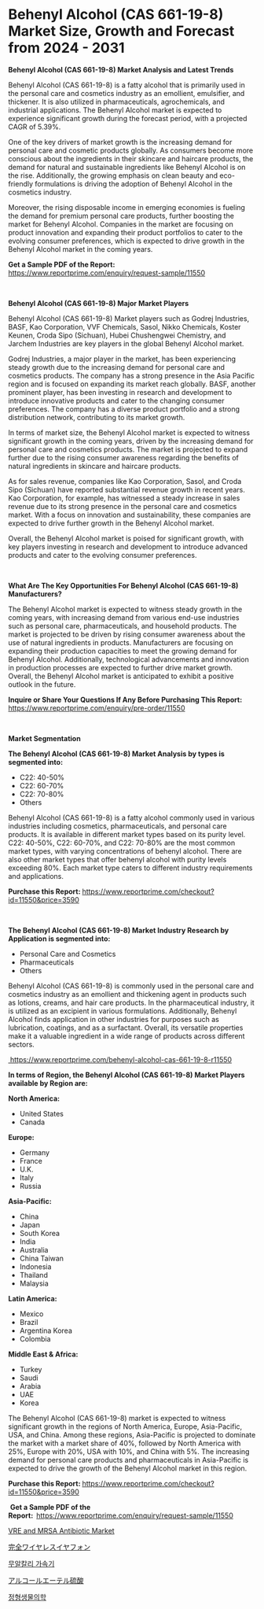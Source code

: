 <p><h1>Behenyl Alcohol (CAS 661-19-8) Market Size, Growth and Forecast from 2024 - 2031</h1></p><p><strong>Behenyl Alcohol (CAS 661-19-8) Market Analysis and Latest Trends</strong></p>
<p><p>Behenyl Alcohol (CAS 661-19-8) is a fatty alcohol that is primarily used in the personal care and cosmetics industry as an emollient, emulsifier, and thickener. It is also utilized in pharmaceuticals, agrochemicals, and industrial applications. The Behenyl Alcohol market is expected to experience significant growth during the forecast period, with a projected CAGR of 5.39%. </p><p>One of the key drivers of market growth is the increasing demand for personal care and cosmetic products globally. As consumers become more conscious about the ingredients in their skincare and haircare products, the demand for natural and sustainable ingredients like Behenyl Alcohol is on the rise. Additionally, the growing emphasis on clean beauty and eco-friendly formulations is driving the adoption of Behenyl Alcohol in the cosmetics industry.</p><p>Moreover, the rising disposable income in emerging economies is fueling the demand for premium personal care products, further boosting the market for Behenyl Alcohol. Companies in the market are focusing on product innovation and expanding their product portfolios to cater to the evolving consumer preferences, which is expected to drive growth in the Behenyl Alcohol market in the coming years.</p></p>
<p><strong>Get a Sample PDF of the Report:&nbsp;</strong> <a href="https://www.reportprime.com/enquiry/request-sample/11550">https://www.reportprime.com/enquiry/request-sample/11550</a></p>
<p>&nbsp;</p>
<p><strong>Behenyl Alcohol (CAS 661-19-8) Major Market Players</strong></p>
<p><p>Behenyl Alcohol (CAS 661-19-8) Market players such as Godrej Industries, BASF, Kao Corporation, VVF Chemicals, Sasol, Nikko Chemicals, Koster Keunen, Croda Sipo (Sichuan), Hubei Chushengwei Chemistry, and Jarchem Industries are key players in the global Behenyl Alcohol market. </p><p>Godrej Industries, a major player in the market, has been experiencing steady growth due to the increasing demand for personal care and cosmetics products. The company has a strong presence in the Asia Pacific region and is focused on expanding its market reach globally. BASF, another prominent player, has been investing in research and development to introduce innovative products and cater to the changing consumer preferences. The company has a diverse product portfolio and a strong distribution network, contributing to its market growth.</p><p>In terms of market size, the Behenyl Alcohol market is expected to witness significant growth in the coming years, driven by the increasing demand for personal care and cosmetics products. The market is projected to expand further due to the rising consumer awareness regarding the benefits of natural ingredients in skincare and haircare products. </p><p>As for sales revenue, companies like Kao Corporation, Sasol, and Croda Sipo (Sichuan) have reported substantial revenue growth in recent years. Kao Corporation, for example, has witnessed a steady increase in sales revenue due to its strong presence in the personal care and cosmetics market. With a focus on innovation and sustainability, these companies are expected to drive further growth in the Behenyl Alcohol market. </p><p>Overall, the Behenyl Alcohol market is poised for significant growth, with key players investing in research and development to introduce advanced products and cater to the evolving consumer preferences.</p></p>
<p>&nbsp;</p>
<p><strong>What Are The Key Opportunities For Behenyl Alcohol (CAS 661-19-8) Manufacturers?</strong></p>
<p><p>The Behenyl Alcohol market is expected to witness steady growth in the coming years, with increasing demand from various end-use industries such as personal care, pharmaceuticals, and household products. The market is projected to be driven by rising consumer awareness about the use of natural ingredients in products. Manufacturers are focusing on expanding their production capacities to meet the growing demand for Behenyl Alcohol. Additionally, technological advancements and innovation in production processes are expected to further drive market growth. Overall, the Behenyl Alcohol market is anticipated to exhibit a positive outlook in the future.</p></p>
<p><strong>Inquire or Share Your Questions If Any Before Purchasing This Report:</strong> <a href="https://www.reportprime.com/enquiry/pre-order/11550">https://www.reportprime.com/enquiry/pre-order/11550</a></p>
<p>&nbsp;</p>
<p><strong>Market Segmentation</strong></p>
<p><strong>The Behenyl Alcohol (CAS 661-19-8) Market Analysis by types is segmented into:</strong></p>
<p><ul><li>C22: 40-50%</li><li>C22: 60-70%</li><li>C22: 70-80%</li><li>Others</li></ul></p>
<p><p>Behenyl Alcohol (CAS 661-19-8) is a fatty alcohol commonly used in various industries including cosmetics, pharmaceuticals, and personal care products. It is available in different market types based on its purity level. C22: 40-50%, C22: 60-70%, and C22: 70-80% are the most common market types, with varying concentrations of behenyl alcohol. There are also other market types that offer behenyl alcohol with purity levels exceeding 80%. Each market type caters to different industry requirements and applications.</p></p>
<p><strong>Purchase this Report:&nbsp;</strong><a href="https://www.reportprime.com/checkout?id=11550&price=3590">https://www.reportprime.com/checkout?id=11550&price=3590</a></p>
<p>&nbsp;</p>
<p><strong>The Behenyl Alcohol (CAS 661-19-8) Market Industry Research by Application is segmented into:</strong></p>
<p><ul><li>Personal Care and Cosmetics</li><li>Pharmaceuticals</li><li>Others</li></ul></p>
<p><p>Behenyl Alcohol (CAS 661-19-8) is commonly used in the personal care and cosmetics industry as an emollient and thickening agent in products such as lotions, creams, and hair care products. In the pharmaceutical industry, it is utilized as an excipient in various formulations. Additionally, Behenyl Alcohol finds application in other industries for purposes such as lubrication, coatings, and as a surfactant. Overall, its versatile properties make it a valuable ingredient in a wide range of products across different sectors.</p></p>
<p><a href="https://www.reportprime.com/behenyl-alcohol-cas-661-19-8-r11550">&nbsp;https://www.reportprime.com/behenyl-alcohol-cas-661-19-8-r11550</a></p>
<p><strong>In terms of Region, the Behenyl Alcohol (CAS 661-19-8) Market Players available by Region are:</strong></p>
<p>
    <p> <strong> North America: </strong>
        <ul>
            <li>United States</li>
            <li>Canada</li>
        </ul>
        </p> 
    <p> <strong> Europe: </strong>
        <ul>
            <li>Germany</li>
            <li>France</li>
            <li>U.K.</li>
            <li>Italy</li>
            <li>Russia</li>
        </ul>
        </p> 
    <p> <strong> Asia-Pacific: </strong>
        <ul>
            <li>China</li>
            <li>Japan</li>
            <li>South Korea</li>
            <li>India</li>
            <li>Australia</li>
            <li>China Taiwan</li>
            <li>Indonesia</li>
            <li>Thailand</li>
            <li>Malaysia</li>
        </ul>
        </p> 
    <p> <strong> Latin America: </strong>
        <ul>
            <li>Mexico</li>
            <li>Brazil</li>
            <li>Argentina Korea</li>
            <li>Colombia</li>
        </ul>
        </p> 
    <p> <strong> Middle East & Africa: </strong>
        <ul>
            <li>Turkey</li>
            <li>Saudi</li>
            <li>Arabia</li>
            <li>UAE</li>
            <li>Korea</li>
        </ul>
    </p>
    </p>
<p><p>The Behenyl Alcohol (CAS 661-19-8) market is expected to witness significant growth in the regions of North America, Europe, Asia-Pacific, USA, and China. Among these regions, Asia-Pacific is projected to dominate the market with a market share of 40%, followed by North America with 25%, Europe with 20%, USA with 10%, and China with 5%. The increasing demand for personal care products and pharmaceuticals in Asia-Pacific is expected to drive the growth of the Behenyl Alcohol market in this region.</p></p>
<p><strong>Purchase this Report: </strong><a href="https://www.reportprime.com/checkout?id=11550&price=3590">https://www.reportprime.com/checkout?id=11550&price=3590</a></p>
<p>&nbsp;<strong>Get a Sample PDF of the Report:&nbsp;&nbsp;</strong><a href="https://www.reportprime.com/enquiry/request-sample/11550">https://www.reportprime.com/enquiry/request-sample/11550</a></p>
<p><strong></strong></p>
<p><p><a href="https://github.com/jhcraigie/Market-Research-Report-List-2/blob/main/vre-and-mrsa-antibiotic-market.md">VRE and MRSA Antibiotic Market</a></p><p><a href="https://medium.com/@shawnsmihv6/%E6%AC%A1%E3%81%AE%E6%96%87%E7%AB%A0%E3%82%92%E6%97%A5%E6%9C%AC%E8%AA%9E%E3%81%AB%E7%BF%BB%E8%A8%B3%E3%81%97%E3%81%BE%E3%81%99-%E5%AE%8C%E5%85%A8%E3%83%AF%E3%82%A4%E3%83%A4%E3%83%AC%E3%82%B9%E3%82%A4%E3%83%A4%E3%83%9B%E3%83%B3%E3%81%AE%E5%B8%82%E5%A0%B4%E5%B1%95%E6%9C%9B-%E7%94%A3%E6%A5%AD%E6%A6%82%E8%A6%81%E3%81%A8%E4%BA%88%E6%B8%AC-2024%E5%B9%B4%E3%81%8B%E3%82%892031%E5%B9%B4-1704dac5b084">完全ワイヤレスイヤフォン</a></p><p><a href="https://medium.com/@brisamorar2023/%EC%9D%B4%EC%82%B0%ED%99%94%ED%83%84%EC%86%8C-%EC%97%86%EC%9D%B4-%EA%B0%80%EC%86%8D%EC%8B%9C%ED%82%A4%EB%8A%94-%EC%8B%9C%EC%9E%A5-%EC%A0%90%EC%9C%A0%EC%9C%A8-%EB%B3%80%ED%99%94-%EB%B0%8F-%EC%8B%9C%EC%9E%A5-%EC%84%B1%EC%9E%A5-%EB%8F%99%ED%96%A5-2024%EB%85%84-2031%EB%85%84-16c0218f7e73">무알칼리 가속기</a></p><p><a href="https://github.com/oqoeusbvpadwjs08/Market-Research-Report-List-1/blob/main/887769826087.md">アルコールエーテル硫酸</a></p><p><a href="https://github.com/vsn7qpua81q/Market-Research-Report-List-1/blob/main/435035324269.md">정형생물의학</a></p></p>